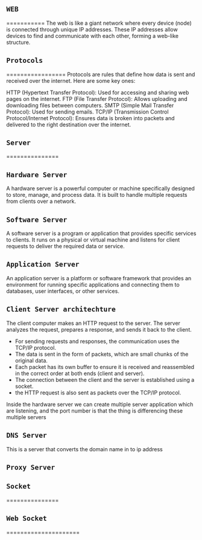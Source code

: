 ## `WEB` ##
===========
The web is like a giant network where every device (node) is connected through unique IP addresses. These IP addresses allow devices to find and communicate with each other, forming a web-like structure.

## `Protocols` ##
=================
Protocols are rules that define how data is sent and received over the internet. Here are some key ones:

HTTP (Hypertext Transfer Protocol): Used for accessing and sharing web pages on the internet.
FTP (File Transfer Protocol): Allows uploading and downloading files between computers.
SMTP (Simple Mail Transfer Protocol): Used for sending emails.
TCP/IP (Transmission Control Protocol/Internet Protocol): Ensures data is broken into packets and delivered to the right destination over the internet.

## `Server` ##
===============

`Hardware Server`
----------------
A hardware server is a powerful computer or machine specifically designed to store, manage, and process data. It is built to handle multiple requests from clients over a network.

`Software Server`
----------------
A software server is a program or application that provides specific services to clients. It runs on a physical or virtual machine and listens for client requests to deliver the required data or service.

`Application Server`
-------------------
An application server is a platform or software framework that provides an environment for running specific applications and connecting them to databases, user interfaces, or other services.

`Client Server architechture`
------------------------------
The client computer makes an HTTP request to the server. The server analyzes the request, prepares a response, and sends it back to the client.

- For sending requests and responses, the communication uses the TCP/IP protocol.
- The data is sent in the form of packets, which are small chunks of the original data.
- Each packet has its own buffer to ensure it is received and reassembled in the correct order at both ends (client and server).
- The connection between the client and the server is established using a socket.
- the HTTP request is also sent as packets over the TCP/IP protocol.

Inside the hardware server we can create multiple server application which are listening, and the port number is that the thing is differencing these multiple servers

`DNS Server`
-------------
This is a server that converts the domain name in to ip address

`Proxy Server`
--------------

## `Socket` ##
===============

## `Web Socket` ##
=====================
